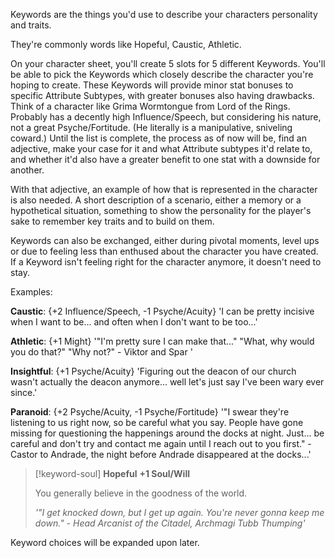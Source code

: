 Keywords are the things you'd use to describe your characters personality and traits.

They're commonly words like Hopeful, Caustic, Athletic.

On your character sheet, you'll create 5 slots for 5 different Keywords. You'll be able to pick the Keywords which closely describe the character you're hoping to create. These Keywords will provide minor stat bonuses to specific Attribute Subtypes, with greater bonuses also having drawbacks. 
Think of a character like Grima Wormtongue from Lord of the Rings. Probably has a decently high Influence/Speech, but considering his nature, not a great Psyche/Fortitude. (He literally is a manipulative, sniveling coward.)
Until the list is complete, the process as of now will be, find an adjective, make your case for it and what Attribute subtypes it'd relate to, and whether it'd also have a greater benefit to one stat with a downside for another.

With that adjective, an example of how that is represented in the character is also needed. A short description of a scenario, either a memory or a hypothetical situation, something to show the personality for the player's sake to remember key traits and to build on them.

Keywords can also be exchanged, either during pivotal moments, level ups or due to feeling less than enthused about the character you have created. If a Keyword isn't feeling right for the character anymore, it doesn't need to stay.

Examples:

**Caustic**: {+2 Influence/Speech, -1 Psyche/Acuity}
'I can be pretty incisive when I want to be... and often when I don't want to be too...'

**Athletic**: {+1 Might}
'"I'm pretty sure I can make that..." "What, why would you do that?" "Why not?" - Viktor and Spar '

**Insightful**: {+1 Psyche/Acuity}
'Figuring out the deacon of our church wasn't actually the deacon anymore... well let's just say I've been wary ever since.'

**Paranoid**: {+2 Psyche/Acuity, -1 Psyche/Fortitude}
'"I swear they're listening to us right now, so be careful what you say. People have gone missing for questioning the happenings around the docks at night. Just... be careful and don't try and contact me again until I reach out to you first." - Castor to Andrade, the night before Andrade disappeared at the docks...'

> [!keyword-soul] **Hopeful**
> **+1 Soul/Will**
> 
> You generally believe in the goodness of the world.
> 
>*'"I get knocked down, but I get up again. You're never gonna keep me down." - Head Arcanist of the Citadel, Archmagi Tubb Thumping'*





Keyword choices will be expanded upon later.



